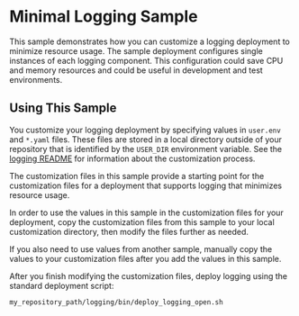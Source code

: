 # Minimal Logging Sample

This sample demonstrates how you can customize a logging deployment
to minimize resource usage. The sample deployment configures single instances of each logging 
component. This configuration could save CPU and memory resources and could be useful in development and test environments.

## Using This Sample

You customize your logging deployment by specifying values in `user.env` and `*.yaml` files. These files are stored in a local directory outside of your repository that is identified by the `USER_DIR` environment variable. 
See the [logging README](../../logging/README.md#log_custom) for 
information about the customization process. 

The customization files in this sample provide a starting point for the customization files for a deployment that supports logging that minimizes resource usage. 

In order to use the values in this sample in the customization files for your deployment, copy the customization files from this sample to your local customization directory, then modify the files further as needed.

If you also need to use values from another sample, manually copy the values to your customization files after you add the values in this sample. 

After you finish modifying the customization files, deploy logging using the standard deployment script:

```bash
my_repository_path/logging/bin/deploy_logging_open.sh
```
